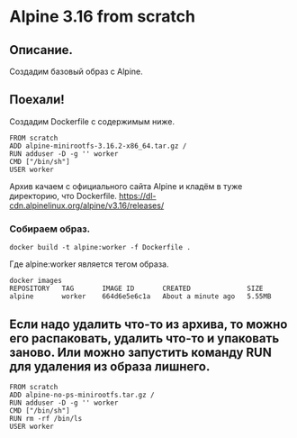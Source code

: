 # Alpine 3.16 from scratch

## Описание.
Создадим базовый образ с Alpine.

## Поехали!
Создадим Dockerfile с содержимым ниже.

```
FROM scratch
ADD alpine-minirootfs-3.16.2-x86_64.tar.gz /
RUN adduser -D -g '' worker
CMD ["/bin/sh"]
USER worker
```

Архив качаем с официального сайта Alpine и кладём в туже директорию, что Dockerfile.
https://dl-cdn.alpinelinux.org/alpine/v3.16/releases/

### Собираем образ.
```
docker build -t alpine:worker -f Dockerfile .
```

Где alpine:worker является тегом образа.
```
docker images
REPOSITORY   TAG       IMAGE ID       CREATED              SIZE
alpine       worker    664d6e5e6c1a   About a minute ago   5.55MB
```

## Если надо удалить что-то из архива, то можно его распаковать, удалить что-то и упаковать заново. Или можно запустить команду RUN для удаления из образа лишнего.
```
FROM scratch
ADD alpine-no-ps-minirootfs.tar.gz /
RUN adduser -D -g '' worker
CMD ["/bin/sh"]
RUN rm -rf /bin/ls
USER worker
```
